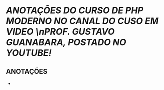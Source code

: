 # __*ANOTAÇÕES DO CURSO DE PHP MODERNO NO CANAL DO CUSO EM VIDEO \nPROF. GUSTAVO GUANABARA, POSTADO NO YOUTUBE!*__


## ANOTAÇÕES

* 